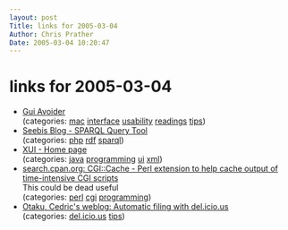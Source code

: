 ```yaml
---
layout: post
Title: links for 2005-03-04  
Author: Chris Prather
Date: 2005-03-04 10:20:47
---
```


# links for 2005-03-04
<ul class="delicious">
	<li>
		<div class="delicious-link"><a href="http://homepage.mac.com/mstamper77/CoolStuff%20folder/CoolStuff/">Gui Avoider</a></div>
		<div class="delicious-categories">(categories: <a href="http://del.icio.us/perigrin/mac">mac</a> <a href="http://del.icio.us/perigrin/interface">interface</a> <a href="http://del.icio.us/perigrin/usability">usability</a> <a href="http://del.icio.us/perigrin/readings">readings</a> <a href="http://del.icio.us/perigrin/tips">tips</a>)</div>
	</li>
	<li>
		<div class="delicious-link"><a href="http://sebastian.dietzold.de/blog/2005/03/02/sparqltool">Seebis Blog - SPARQL Query Tool</a></div>
		<div class="delicious-categories">(categories: <a href="http://del.icio.us/perigrin/php">php</a> <a href="http://del.icio.us/perigrin/rdf">rdf</a> <a href="http://del.icio.us/perigrin/sparql">sparql</a>)</div>
	</li>
	<li>
		<div class="delicious-link"><a href="http://xui.sourceforge.net/index.html">XUI - Home page</a></div>
		<div class="delicious-categories">(categories: <a href="http://del.icio.us/perigrin/java">java</a> <a href="http://del.icio.us/perigrin/programming">programming</a> <a href="http://del.icio.us/perigrin/ui">ui</a> <a href="http://del.icio.us/perigrin/xml">xml</a>)</div>
	</li>
	<li>
		<div class="delicious-link"><a href="http://search.cpan.org/~dcoppit/CGI-Cache-1.4142/lib/CGI/Cache.pm">search.cpan.org: CGI::Cache - Perl extension to help cache output of time-intensive CGI scripts</a></div>
		<div class="delicious-extended">This could be dead useful</div>
		<div class="delicious-categories">(categories: <a href="http://del.icio.us/perigrin/perl">perl</a> <a href="http://del.icio.us/perigrin/cgi">cgi</a> <a href="http://del.icio.us/perigrin/programming">programming</a>)</div>
	</li>
	<li>
		<div class="delicious-link"><a href="http://beust.com/weblog/archives/000254.html">Otaku, Cedric's weblog: Automatic filing with del.icio.us</a></div>
		<div class="delicious-categories">(categories: <a href="http://del.icio.us/perigrin/del.icio.us">del.icio.us</a> <a href="http://del.icio.us/perigrin/tips">tips</a>)</div>
	</li>
</ul>

